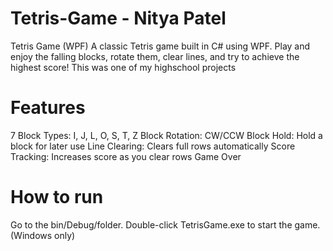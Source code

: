 # Tetris-Game - Nitya Patel
Tetris Game (WPF)  A classic Tetris game built in C# using WPF. Play and enjoy the falling blocks, rotate them, clear lines, and try to achieve the highest score! This was one of my highschool projects 

# Features
7 Block Types: I, J, L, O, S, T, Z
Block Rotation: CW/CCW
Block Hold: Hold a block for later use
Line Clearing: Clears full rows automatically
Score Tracking: Increases score as you clear rows
Game Over

# How to run 
Go to the bin/Debug/folder. 
Double-click TetrisGame.exe to start the game. (Windows only)
